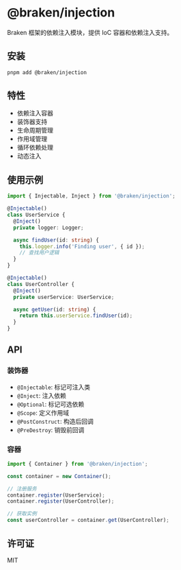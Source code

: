 # @braken/injection

Braken 框架的依赖注入模块，提供 IoC 容器和依赖注入支持。

## 安装

```bash
pnpm add @braken/injection
```

## 特性

- 依赖注入容器
- 装饰器支持
- 生命周期管理
- 作用域管理
- 循环依赖处理
- 动态注入

## 使用示例

```typescript
import { Injectable, Inject } from '@braken/injection';

@Injectable()
class UserService {
  @Inject()
  private logger: Logger;

  async findUser(id: string) {
    this.logger.info('Finding user', { id });
    // 查找用户逻辑
  }
}

@Injectable()
class UserController {
  @Inject()
  private userService: UserService;

  async getUser(id: string) {
    return this.userService.findUser(id);
  }
}
```

## API

### 装饰器

- `@Injectable`: 标记可注入类
- `@Inject`: 注入依赖
- `@Optional`: 标记可选依赖
- `@Scope`: 定义作用域
- `@PostConstruct`: 构造后回调
- `@PreDestroy`: 销毁前回调

### 容器

```typescript
import { Container } from '@braken/injection';

const container = new Container();

// 注册服务
container.register(UserService);
container.register(UserController);

// 获取实例
const userController = container.get(UserController);
```

## 许可证

MIT